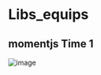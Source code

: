 # Libs_equips

## momentjs Time 1 
![image](https://github.com/DC-FS04-SUL/Libs_equips/assets/19413241/a96c84f7-f458-4fba-9293-386874e04855)
